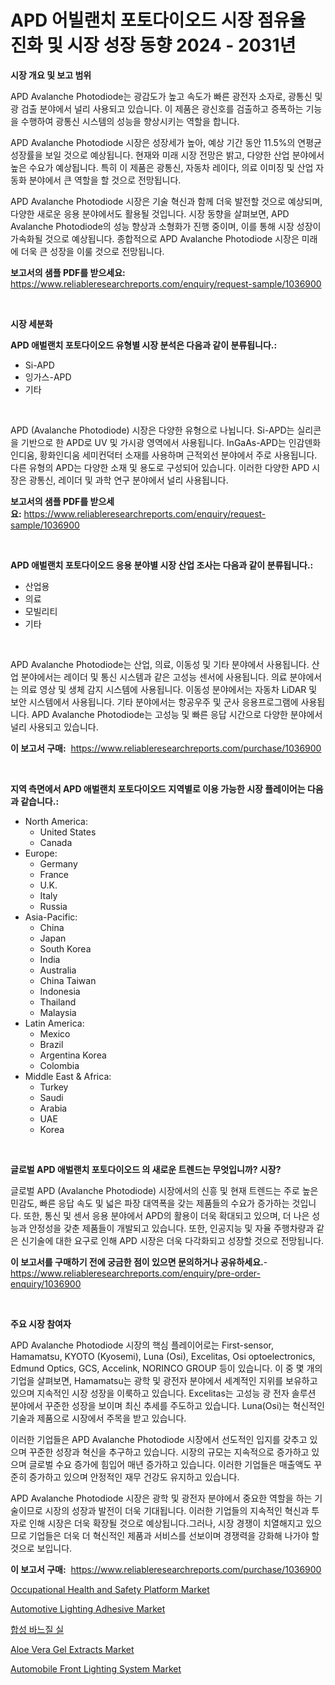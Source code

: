 <p><h1>APD 어빌랜치 포토다이오드 시장 점유율 진화 및 시장 성장 동향 2024 - 2031년</h1></p><p><strong>시장 개요 및 보고 범위</strong></p>
<p><p>APD Avalanche Photodiode는 광감도가 높고 속도가 빠른 광전자 소자로, 광통신 및 광 검출 분야에서 널리 사용되고 있습니다. 이 제품은 광신호를 검출하고 증폭하는 기능을 수행하여 광통신 시스템의 성능을 향상시키는 역할을 합니다. </p><p>APD Avalanche Photodiode 시장은 성장세가 높아, 예상 기간 동안 11.5%의 연평균 성장률을 보일 것으로 예상됩니다. 현재와 미래 시장 전망은 밝고, 다양한 산업 분야에서 높은 수요가 예상됩니다. 특히 이 제품은 광통신, 자동차 레이다, 의료 이미징 및 산업 자동화 분야에서 큰 역할을 할 것으로 전망됩니다. </p><p>APD Avalanche Photodiode 시장은 기술 혁신과 함께 더욱 발전할 것으로 예상되며, 다양한 새로운 응용 분야에서도 활용될 것입니다. 시장 동향을 살펴보면, APD Avalanche Photodiode의 성능 향상과 소형화가 진행 중이며, 이를 통해 시장 성장이 가속화될 것으로 예상됩니다. 종합적으로 APD Avalanche Photodiode 시장은 미래에 더욱 큰 성장을 이룰 것으로 전망됩니다.</p></p>
<p><strong>보고서의 샘플 PDF를 받으세요:</strong> <a href="https://www.reliableresearchreports.com/enquiry/request-sample/1036900">https://www.reliableresearchreports.com/enquiry/request-sample/1036900</a></p>
<p>&nbsp;</p>
<p><strong>시장 세분화</strong></p>
<p><strong>APD 애벌랜치 포토다이오드 유형별 시장 분석은 다음과 같이 분류됩니다.:</strong></p>
<p><ul><li>Si-APD</li><li>잉가스-APD</li><li>기타</li></ul></p>
<p>&nbsp;</p>
<p><p>APD (Avalanche Photodiode) 시장은 다양한 유형으로 나뉩니다. Si-APD는 실리콘을 기반으로 한 APD로 UV 및 가시광 영역에서 사용됩니다. InGaAs-APD는 인감덴화인디움, 황화인디움 세미컨덕터 소재를 사용하며 근적외선 분야에서 주로 사용됩니다. 다른 유형의 APD는 다양한 소재 및 용도로 구성되어 있습니다. 이러한 다양한 APD 시장은 광통신, 레이더 및 과학 연구 분야에서 널리 사용됩니다.</p></p>
<p><strong>보고서의 샘플 PDF를 받으세요:</strong>&nbsp;<a href="https://www.reliableresearchreports.com/enquiry/request-sample/1036900">https://www.reliableresearchreports.com/enquiry/request-sample/1036900</a></p>
<p>&nbsp;</p>
<p><strong> APD 애벌랜치 포토다이오드 응용 분야별 시장 산업 조사는 다음과 같이 분류됩니다.:</strong></p>
<p><ul><li>산업용</li><li>의료</li><li>모빌리티</li><li>기타</li></ul></p>
<p>&nbsp;</p>
<p><p>APD Avalanche Photodiode는 산업, 의료, 이동성 및 기타 분야에서 사용됩니다. 산업 분야에서는 레이더 및 통신 시스템과 같은 고성능 센서에 사용됩니다. 의료 분야에서는 의료 영상 및 생체 감지 시스템에 사용됩니다. 이동성 분야에서는 자동차 LiDAR 및 보안 시스템에서 사용됩니다. 기타 분야에서는 항공우주 및 군사 응용프로그램에 사용됩니다. APD Avalanche Photodiode는 고성능 및 빠른 응답 시간으로 다양한 분야에서 널리 사용되고 있습니다.</p></p>
<p><strong>이 보고서 구매:</strong>&nbsp; <a href="https://www.reliableresearchreports.com/purchase/1036900">https://www.reliableresearchreports.com/purchase/1036900</a></p>
<p>&nbsp;</p>
<p><strong>지역 측면에서 APD 애벌랜치 포토다이오드 지역별로 이용 가능한 시장 플레이어는 다음과 같습니다.:</strong></p>
<p><ul>
    <li>
        North America:
        <ul>
            <li>United States</li>
            <li>Canada</li>
        </ul>
    </li>
    <li>
        Europe:
        <ul>
            <li>Germany</li>
            <li>France</li>
            <li>U.K.</li>
            <li>Italy</li>
            <li>Russia</li>
        </ul>
    </li>
    <li>
        Asia-Pacific:
        <ul>
            <li>China</li>
            <li>Japan</li>
            <li>South Korea</li>
            <li>India</li>
            <li>Australia</li>
            <li>China Taiwan</li>
            <li>Indonesia</li>
            <li>Thailand</li>
            <li>Malaysia</li>
        </ul>
    </li>
    <li>
        Latin America:
        <ul>
            <li>Mexico</li>
            <li>Brazil</li>
            <li>Argentina Korea</li>
            <li>Colombia</li>
        </ul>
    </li>
    <li>
        Middle East & Africa:
        <ul>
            <li>Turkey</li>
            <li>Saudi</li>
            <li>Arabia</li>
            <li>UAE</li>
            <li>Korea</li>
        </ul>
    </li>
    </ul></p>
<p>&nbsp;</p>
<p><strong>글로벌 APD 애벌랜치 포토다이오드 의 새로운 트렌드는 무엇입니까? 시장?</strong></p>
<p><p>글로벌 APD (Avalanche Photodiode) 시장에서의 신흥 및 현재 트렌드는 주로 높은 민감도, 빠른 응답 속도 및 넓은 파장 대역폭을 갖는 제품들의 수요가 증가하는 것입니다. 또한, 통신 및 센서 응용 분야에서 APD의 활용이 더욱 확대되고 있으며, 더 나은 성능과 안정성을 갖춘 제품들이 개발되고 있습니다. 또한, 인공지능 및 자율 주행차량과 같은 신기술에 대한 요구로 인해 APD 시장은 더욱 다각화되고 성장할 것으로 전망됩니다.</p></p>
<p><strong>이 보고서를 구매하기 전에 궁금한 점이 있으면 문의하거나 공유하세요.</strong>- <a href="https://www.reliableresearchreports.com/enquiry/pre-order-enquiry/1036900">https://www.reliableresearchreports.com/enquiry/pre-order-enquiry/1036900</a></p>
<p>&nbsp;</p>
<p><strong>주요 시장 참여자</strong></p>
<p><p>APD Avalanche Photodiode 시장의 핵심 플레이어로는 First-sensor, Hamamatsu, KYOTO (Kyosemi), Luna (Osi), Excelitas, Osi optoelectronics, Edmund Optics, GCS, Accelink, NORINCO GROUP 등이 있습니다. 이 중 몇 개의 기업을 살펴보면, Hamamatsu는 광학 및 광전자 분야에서 세계적인 지위를 보유하고 있으며 지속적인 시장 성장을 이룩하고 있습니다. Excelitas는 고성능 광 전자 솔루션 분야에서 꾸준한 성장을 보이며 최신 추세를 주도하고 있습니다. Luna(Osi)는 혁신적인 기술과 제품으로 시장에서 주목을 받고 있습니다.</p><p>이러한 기업들은 APD Avalanche Photodiode 시장에서 선도적인 입지를 갖추고 있으며 꾸준한 성장과 혁신을 추구하고 있습니다. 시장의 규모는 지속적으로 증가하고 있으며 글로벌 수요 증가에 힘입어 매년 증가하고 있습니다. 이러한 기업들은 매출액도 꾸준히 증가하고 있으며 안정적인 재무 건강도 유지하고 있습니다.</p><p>APD Avalanche Photodiode 시장은 광학 및 광전자 분야에서 중요한 역할을 하는 기술이므로 시장의 성장과 발전이 더욱 기대됩니다. 이러한 기업들의 지속적인 혁신과 투자로 인해 시장은 더욱 확장될 것으로 예상됩니다.그러나, 시장 경쟁이 치열해지고 있으므로 기업들은 더욱 더 혁신적인 제품과 서비스를 선보이며 경쟁력을 강화해 나가야 할 것으로 보입니다.</p></p>
<p><strong>이 보고서 구매:</strong>&nbsp;&nbsp;<a href="https://www.reliableresearchreports.com/purchase/1036900">https://www.reliableresearchreports.com/purchase/1036900</a></p>
<p><p><a href="https://view.publitas.com/reportprime-1/occupational-health-and-safety-platform-market-research-report-provides-thorough-industry-overview-which-offers-an-in-depth-analysis-of-product-trends-and-new-market-divisions/">Occupational Health and Safety Platform Market</a></p><p><a href="https://github.com/WillieWoodard/Market-Research-Report-List-3/blob/main/automotive-lighting-adhesive-market.md">Automotive Lighting Adhesive Market</a></p><p><a href="https://github.com/plelbej847484502/Market-Research-Report-List-1/blob/main/6287749188922.md">합성 바느질 실</a></p><p><a href="https://five-trouble-98a.notion.site/Aloe-Vera-Gel-Extracts-Market-Size-Reflecting-a-Forecast-Till-2031-Market-By-Type-By-Application-a-7b07c15611d64adb979407481867f6a7">Aloe Vera Gel Extracts Market</a></p><p><a href="https://github.com/marloy8/Market-Research-Report-List-3/blob/main/automobile-front-lighting-system-market.md">Automobile Front Lighting System Market</a></p></p>
